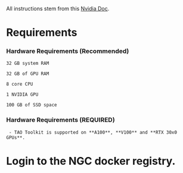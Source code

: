 All instructions stem from this <a href="https://docs.nvidia.com/tao/tao-toolkit/text/tao_toolkit_quick_start_guide.html">Nvidia Doc</a>.

# Requirements

### Hardware Requirements (Recommended)

    32 GB system RAM

    32 GB of GPU RAM

    8 core CPU

    1 NVIDIA GPU

    100 GB of SSD space

### Hardware Requirements (REQUIRED)

     - TAO Toolkit is supported on **A100**, **V100** and **RTX 30x0 GPUs**.

# Login to the NGC docker registry.


